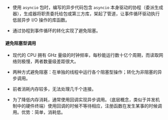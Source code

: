 - 使用 `asyncio` 包时，编写的异步代码包含 `asyncio` 本身驱动的协程（委派生成器），生成器将职责委托给包或第三方库，架起了管道，让事件循环驱动执行低层异步 I/O 操作的库函数。

- 通过协程到事件循环的转化实现了避免阻塞。

#### 避免阻塞型调用

- 现代的 CPU 拥有 GHz 量级的时钟频率，每秒能运行数十亿个周期，而读取网络则极慢，两者数量级差距很大。

- 两种方式避免阻塞：在单独的线程中运行各个阻塞型操作；转化为非阻塞的异步调用。

- 前者消耗内存较多，无法处理几千个连接。

- 为了降低内存消耗，通常使用回调实现异步调用。（底层概念，类似于并发机制中的硬件终端）使用回调的时候不等待相应，注册函数在发生某事的时候调用。优势：简单，消耗低。